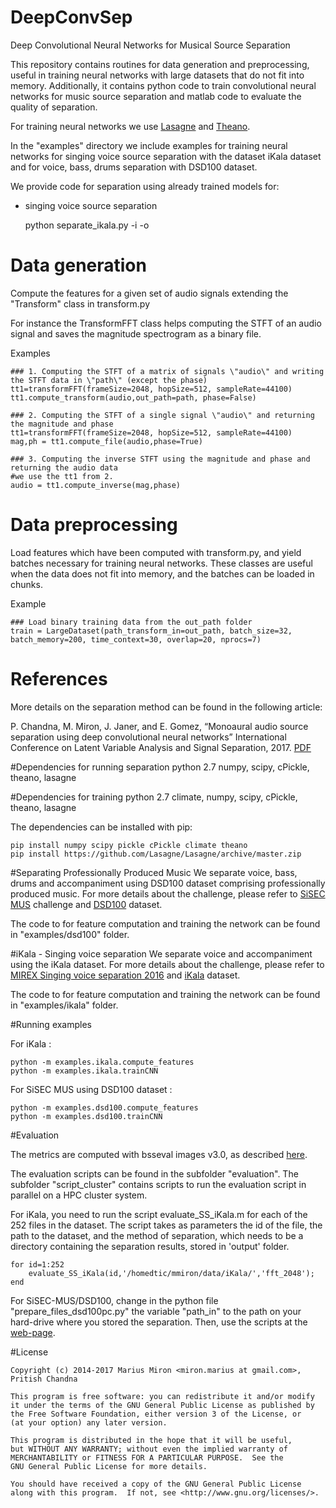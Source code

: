 # DeepConvSep
Deep Convolutional Neural Networks for Musical Source Separation 

This repository contains routines for data generation and preprocessing, useful in training neural networks with large datasets that do not fit into memory. Additionally, it contains python code to train convolutional neural networks for music source separation and matlab code to evaluate the quality of separation. 

For training neural networks we use <a href="http://lasagne.readthedocs.io/">Lasagne</a> and <a href="http://deeplearning.net/software/theano/">Theano</a>.


In the "examples" directory we include examples for training neural networks for singing voice source separation with the dataset iKala dataset and for voice, bass, drums separation with DSD100 dataset.

We provide code for separation using already trained models for:
- singing voice source separation 

    python separate_ikala.py -i <inputfile> -o <outputdir>

# Data generation
Compute the features for a given set of audio signals extending the "Transform" class in transform.py

For instance the TransformFFT class helps computing the STFT of an audio signal and saves the magnitude spectrogram as a binary file.   

Examples

    ### 1. Computing the STFT of a matrix of signals \"audio\" and writing the STFT data in \"path\" (except the phase)
    tt1=transformFFT(frameSize=2048, hopSize=512, sampleRate=44100)
    tt1.compute_transform(audio,out_path=path, phase=False)

    ### 2. Computing the STFT of a single signal \"audio\" and returning the magnitude and phase
    tt1=transformFFT(frameSize=2048, hopSize=512, sampleRate=44100)
    mag,ph = tt1.compute_file(audio,phase=True)

    ### 3. Computing the inverse STFT using the magnitude and phase and returning the audio data
    #we use the tt1 from 2.
    audio = tt1.compute_inverse(mag,phase)


# Data preprocessing
Load features which have been computed with transform.py, and yield batches necessary for training neural networks. These classes are useful when the data does not fit into memory, and the batches can be loaded in chunks.

Example   
    
    ### Load binary training data from the out_path folder
    train = LargeDataset(path_transform_in=out_path, batch_size=32, batch_memory=200, time_context=30, overlap=20, nprocs=7)
    

# References
More details on the separation method can be found in the following article:

P. Chandna, M. Miron, J. Janer, and E. Gomez,
“Monoaural audio source separation using deep convolutional neural networks” 
International Conference on Latent Variable Analysis and Signal Separation, 2017.
<a href="http://mtg.upf.edu/node/3680">PDF</a>

#Dependencies for running separation
python 2.7
numpy, scipy, cPickle, theano, lasagne

#Dependencies for training
python 2.7
climate, numpy, scipy, cPickle, theano, lasagne

The dependencies can be installed with pip:

    pip install numpy scipy pickle cPickle climate theano 
    pip install https://github.com/Lasagne/Lasagne/archive/master.zip

#Separating Professionally Produced Music
We separate voice, bass, drums and accompaniment using DSD100 dataset comprising professionally produced music. For more details about the challenge, please refer to <a href="http://www.sisec17.audiolabs-erlangen.de">SiSEC MUS</a> challenge and <a href="https://sisec.inria.fr/home/2016-professionally-produced-music-recordings/">DSD100</a> dataset.

The code to for feature computation and training the network can be found in "examples/dsd100" folder.

#iKala - Singing voice separation
We separate voice and accompaniment using the iKala dataset. For more details about the challenge, please refer to <a href="http://www.music-ir.org/mirex/wiki/2016:Singing_Voice_Separation_Results">MIREX Singing voice separation 2016</a> and <a href="http://mac.citi.sinica.edu.tw/ikala/">iKala</a> dataset. 

The code to for feature computation and training the network can be found in "examples/ikala" folder.

#Running examples

For iKala :

    python -m examples.ikala.compute_features
    python -m examples.ikala.trainCNN

For SiSEC MUS using DSD100 dataset :

    python -m examples.dsd100.compute_features
    python -m examples.dsd100.trainCNN


#Evaluation 

The metrics are computed with bsseval images v3.0, as described <a href="http://bass-db.gforge.inria.fr/bss_eval/">here</a>. 

The evaluation scripts can be found in the subfolder "evaluation".
The subfolder "script_cluster" contains scripts to run the evaluation script in parallel on a HPC cluster system.

For iKala, you need to run the script evaluate_SS_iKala.m for each of the 252 files in the dataset.
The script takes as parameters the id of the file, the path to the dataset, and the method of separation, which needs to be a directory containing the separation results, stored in 'output' folder.

    for id=1:252
        evaluate_SS_iKala(id,'/homedtic/mmiron/data/iKala/','fft_2048');
    end

For SiSEC-MUS/DSD100, change in the python file "prepare_files_dsd100pc.py" the variable "path_in" to the path on your hard-drive where you stored the separation. Then, use the scripts at the <a href="https://github.com/faroit/dsd100mat">web-page</a>.

#License

    Copyright (c) 2014-2017 Marius Miron <miron.marius at gmail.com>, Pritish Chandna 

    This program is free software: you can redistribute it and/or modify
    it under the terms of the GNU General Public License as published by
    the Free Software Foundation, either version 3 of the License, or
    (at your option) any later version.

    This program is distributed in the hope that it will be useful,
    but WITHOUT ANY WARRANTY; without even the implied warranty of
    MERCHANTABILITY or FITNESS FOR A PARTICULAR PURPOSE.  See the
    GNU General Public License for more details.

    You should have received a copy of the GNU General Public License
    along with this program.  If not, see <http://www.gnu.org/licenses/>.